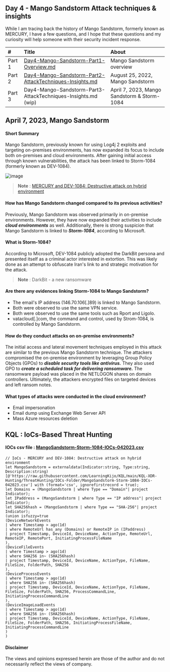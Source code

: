 ## Day 4 - Mango Sandstorm Attack techniques & insights

While I am tracing back the history of Mango Sandstorm, formerly known as MERCURY, I have a few questions, and I hope that these questions and my curiosity will help someone with their security incident response.

|#|Title|About|
|:---|:---|:---|
| Part 1 | [Day4-Mango-Sandstorm-Part1-Overview.md](https://github.com/LearningKijo/SecurityResearcher-Note/blob/main/SecurityResearcher-Note-Folder/Day4-Mango-Sandstorm-Part1-Overview.md)   | Mango Sandstorm overview |
| Part 2 | [ Day4-Mango-Sandstorm-Part2-AttackTechniques-Insights.md](https://github.com/LearningKijo/SecurityResearcher-Note/blob/main/SecurityResearcher-Note-Folder/Day4-Mango-Sandstorm-Part2-AttackTechniques-Insights.md)  |August 25, 2022, Mango Sandstorm |
| Part 3 | Day4-Mango-Sandstorm-Part3-AttackTechniques-Insights.md (wip) |April 7, 2023, Mango Sandstorm & Storm-1084 |

## April 7, 2023, Mango Sandstorm

#### Short Summary

Mango Sandstorm, previously known for using Log4j 2 exploits and targeting on-premises environments, has now expanded its focus to include both on-premises and cloud environments. After gaining initial access through known vulnerabilities, the attack has been linked to Storm-1084 (formerly known as DEV-1084).

![image](https://github.com/LearningKijo/SecurityResearcher-Note/assets/120234772/ee623697-5a31-48fe-933a-85fa360ef3c1)

> **Note** : [MERCURY and DEV-1084: Destructive attack on hybrid environment](https://www.microsoft.com/en-us/security/blog/2023/04/07/mercury-and-dev-1084-destructive-attack-on-hybrid-environment/)


#### How has Mango Sandstorm changed compared to its previous activities?
Previously, Mango Sandstorm was observed primarily in on-premise environments. However, they have now expanded their activities to include ***cloud environments*** as well. 
Additionally, there is strong suspicion that  Mango Sandstorm is linked to ***Storm-1084***, according to Microsoft.


####  What is Storm-1084?
According to Microsoft, DEV-1084 publicly adopted the DarkBit persona and presented itself as a criminal actor interested in extortion. 
This was likely done as an attempt to obfuscate Iran's link to and strategic motivation for the attack.
> **Note** : DarkBit - a new ransomware

#### Are there any evidences linking Storm-1084 to Mango Sandstorm?
- The email's IP address (146.70.106[.]89) is linked to Mango Sandstorm.
- Both were observed to use the same VPN service.
- Both were observed to use the same tools such as Rport and Ligolo.
- vatacloud[.]com, the command and control, used by Strom-1084, is controlled by Mango Sandstorm.

#### How do they conduct attacks on on-premise environments?
The initial access and lateral movement techniques employed in this attack are similar to the previous Mango Sandstorm technique. 
The attackers compromised the on-premise environment by leveraging Group Policy Objects (GPOs) to ***disable security tools like antivirus.***
They also used GPO to ***create a scheduled task for delivering ransomware.*** The ransomware payload was placed in the NETLOGON shares on domain controllers. 
Ultimately, the attackers encrypted files on targeted devices and left ransom notes.

#### What types of attacks were conducted in the cloud environment?
- Email impersonation
- Email dump using Exchange Web Server API
- Mass Azure resources deletion

## KQL : IoCs-Based Threat Hunting
#### IOCs csv file : [MangoSandstorm-Storm-1084-IOCs-042023.csv](https://github.com/LearningKijo/KQL/blob/main/KQL-XDR-Hunting/ThreatHunting/IOCs-Folder/MangoSandstorm-Storm-1084-IOCs-042023.csv)
```kql
// IoCs - MERCURY and DEV-1084: Destructive attack on hybrid environment
let MangoSandstorm = externaldata(Indicator:string, Type:string, Description:string)
[@'https://raw.githubusercontent.com/LearningKijo/KQL/main/KQL-XDR-Hunting/ThreatHunting/IOCs-Folder/MangoSandstorm-Storm-1084-IOCs-042023.csv'] with (format='csv', ignorefirstrecord = true);
let Domains = (MangoSandstorm | where Type == "Domain"| project Indicator);
let IPaddress = (MangoSandstorm | where Type == "IP address"| project Indicator);
let SHA256hash = (MangoSandstorm | where Type == "SHA-256"| project Indicator);
(union isfuzzy=true
(DeviceNetworkEvents
| where Timestamp > ago(1d)
| where RemoteUrl has_any (Domains) or RemoteIP in (IPaddress) 
| project Timestamp, DeviceId, DeviceName, ActionType, RemoteUrl, RemoteIP, RemotePort, InitiatingProcessFileName
),
(DeviceFileEvents
| where Timestamp > ago(1d)
| where SHA256 in~ (SHA256hash)
| project Timestamp, DeviceId, DeviceName, ActionType, FileName, FileSize, FolderPath, SHA256
),
(DeviceProcessEvents
| where Timestamp > ago(1d)
| where SHA256 in~ (SHA256hash)
| project Timestamp, DeviceId, DeviceName, ActionType, FileName, FileSize, FolderPath, SHA256, ProcessCommandLine, InitiatingProcessCommandLine
),
(DeviceImageLoadEvents
| where Timestamp > ago(1d)
| where SHA256 in~ (SHA256hash)
| project Timestamp, DeviceId, DeviceName, ActionType, FileName, FileSize, FolderPath, SHA256, InitiatingProcessFileName, InitiatingProcessCommandLine
)
)
```

#### Disclaimer
The views and opinions expressed herein are those of the author and do not necessarily reflect the views of company.
